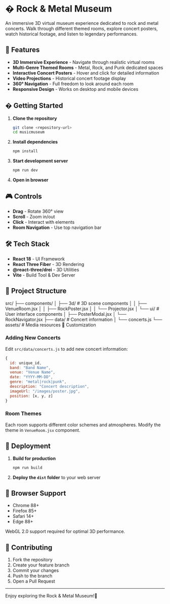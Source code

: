 # � Rock & Metal Museum

An immersive 3D virtual museum experience dedicated to rock and metal concerts. Walk through different themed rooms, explore concert posters, watch historical footage, and listen to legendary performances.

## 🌟 Features

- **3D Immersive Experience** - Navigate through realistic virtual rooms
- **Multi-Genre Themed Rooms** - Metal, Rock, and Punk dedicated spaces
- **Interactive Concert Posters** - Hover and click for detailed information
- **Video Projections** - Historical concert footage display
- **360° Navigation** - Full freedom to look around each room
- **Responsive Design** - Works on desktop and mobile devices

## � Getting Started

1. **Clone the repository**

   ```bash
   git clone <repository-url>
   cd musicmuseum
   ```

2. **Install dependencies**

   ```bash
   npm install
   ```

3. **Start development server**

   ```bash
   npm run dev
   ```

4. **Open in browser**

[](http://localhost:5173)

## 🎮 Controls

- **Drag** - Rotate 360° view
- **Scroll** - Zoom in/out
- **Click** - Interact with elements
- **Room Navigation** - Use top navigation bar

## 🛠️ Tech Stack

- **React 18** - UI Framework
- **React Three Fiber** - 3D Rendering
- **@react-three/drei** - 3D Utilities
- **Vite** - Build Tool & Dev Server

## 📁 Project Structure

src/
├── components/
│ ├── 3d/ # 3D scene components
│ │ ├── VenueRoom.jsx
│ │ ├── RockPoster.jsx
│ │ └── Projector.jsx
│ └── ui/ # User interface components
│ ├── PosterModal.jsx
│ └── RockNavigator.jsx
├── data/ # Concert information
│ └── concerts.js
└── assets/ # Media resources
🎨 Customization

### Adding New Concerts

Edit `src/data/concerts.js` to add new concert information:

```javascript
{
  id: unique_id,
  band: "Band Name",
  venue: "Venue Name",
  date: "YYYY-MM-DD",
  genre: "metal|rock|punk",
  description: "Concert description",
  imageUrl: "/images/poster.jpg",
  position: [x, y, z]
}
```

### Room Themes

Each room supports different color schemes and atmospheres. Modify the theme in `VenueRoom.jsx` component.

## 🚀 Deployment

1. **Build for production**

   ```bash
   npm run build
   ```

2. **Deploy the `dist` folder** to your web server

## 📱 Browser Support

- Chrome 88+
- Firefox 85+
- Safari 14+
- Edge 88+

WebGL 2.0 support required for optimal 3D performance.

## 🤝 Contributing

1. Fork the repository
2. Create your feature branch
3. Commit your changes
4. Push to the branch
5. Open a Pull Request

---

Enjoy exploring the Rock & Metal Museum!🤘
